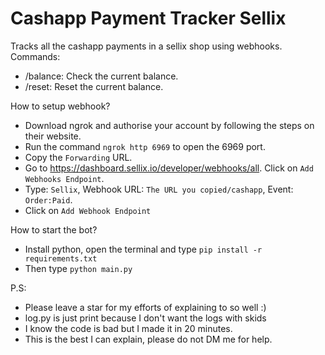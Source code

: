 # Cashapp Payment Tracker Sellix
Tracks all the cashapp payments in a sellix shop using webhooks.
Commands:
- /balance: Check the current balance.
- /reset: Reset the current balance.

How to setup webhook?
- Download ngrok and authorise your account by following the steps on their website.
- Run the command `ngrok http 6969` to open the 6969 port.
- Copy the `Forwarding` URL.
- Go to https://dashboard.sellix.io/developer/webhooks/all. Click on `Add Webhooks Endpoint`.
- Type: `Sellix`, Webhook URL: `The URL you copied/cashapp`, Event: `Order:Paid`.
- Click on `Add Webhook Endpoint`

How to start the bot?
- Install python, open the terminal and type `pip install -r requirements.txt`
- Then type `python main.py`

P.S:
- Please leave a star for my efforts of explaining to so well :)
- log.py is just print because I don't want the logs with skids
- I know the code is bad but I made it in 20 minutes.
- This is the best I can explain, please do not DM me for help.

